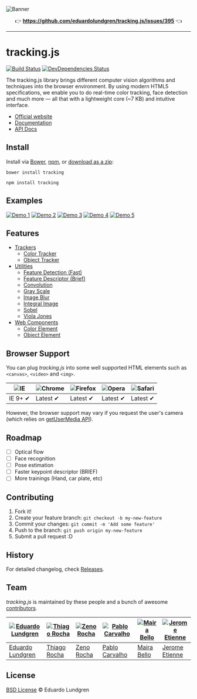 ![Banner](banner.svg)

<div align=center>

:point_right: **https://github.com/eduardolundgren/tracking.js/issues/395** :point_left:

</div>

---

# tracking.js

[![Build Status](http://img.shields.io/travis/eduardolundgren/tracking.js.svg?style=flat)](https://travis-ci.org/eduardolundgren/tracking.js)
[![DevDependencies Status](http://img.shields.io/david/dev/eduardolundgren/tracking.js.svg?style=flat)](https://david-dm.org/eduardolundgren/tracking.js#info=devDependencies)

The tracking.js library brings different computer vision algorithms and techniques into the browser environment. By using modern HTML5 specifications, we enable you to do real-time color tracking, face detection and much more — all that with a lightweight core (~7 KB) and intuitive interface.

* [Official website](http://trackingjs.com)
* [Documentation](http://trackingjs.com/docs.html)
* [API Docs](http://trackingjs.com/api/)

## Install

Install via [Bower](http://bower.io/), [npm](https://www.npmjs.com/), or [download as a zip](https://github.com/eduardolundgren/tracking.js/archive/master.zip):

```
bower install tracking
```

```
npm install tracking
```

## Examples

[![Demo 1](https://cloud.githubusercontent.com/assets/398893/3709347/ec72876c-1453-11e4-8450-149d06d487f2.jpg)](http://trackingjs.com/examples/face_tag_friends.html)
[![Demo 2](https://cloud.githubusercontent.com/assets/398893/3709357/1a1c2e16-1454-11e4-804d-e6ada6c65997.jpg)](http://trackingjs.com/examples/face_fish_tank.html)
[![Demo 3](https://cloud.githubusercontent.com/assets/398893/3709361/38f86e8a-1454-11e4-811d-52bd21b37e85.jpg)](http://trackingjs.com/examples/color_hexgl.html)
[![Demo 4](https://cloud.githubusercontent.com/assets/398893/3709464/5447a302-1456-11e4-96b2-d2fae28e2a01.jpg)](http://trackingjs.com/examples/color_draw_something.html)
[![Demo 5](https://cloud.githubusercontent.com/assets/398893/3709469/6a3e859a-1456-11e4-982a-d46a55890e1e.jpg)](http://trackingjs.com/examples/color_fish_tank.html)

## Features

* [Trackers](http://trackingjs.com/docs.html#trackers)
  * [Color Tracker](http://trackingjs.com/docs.html#color-tracker)
  * [Object Tracker](http://trackingjs.com/docs.html#object-tracker)
* [Utilities](http://trackingjs.com/docs.html#utilities)
  * [Feature Detection (Fast)](http://trackingjs.com/docs.html#feature-detection)
  * [Feature Descriptor (Brief)](http://trackingjs.com/docs.html#feature-descriptor)
  * [Convolution](http://trackingjs.com/docs.html#convolution)
  * [Gray Scale](http://trackingjs.com/docs.html#gray-scale)
  * [Image Blur](http://trackingjs.com/docs.html#image-blur)
  * [Integral Image](http://trackingjs.com/docs.html#integral-image)
  * [Sobel](http://trackingjs.com/docs.html#sobel)
  * [Viola Jones](http://trackingjs.com/docs.html#viola-jones)
* [Web Components](http://trackingjs.com/docs.html#web-components)
  * [Color Element](http://trackingjs.com/docs.html#color-element)
  * [Object Element](http://trackingjs.com/docs.html#object-element)

## Browser Support

You can plug *tracking.js* into some well supported HTML elements such as `<canvas>`, `<video>` and `<img>`.

![IE](https://cloud.githubusercontent.com/assets/398893/3528325/20373e76-078e-11e4-8e3a-1cb86cf506f0.png) | ![Chrome](https://cloud.githubusercontent.com/assets/398893/3528328/23bc7bc4-078e-11e4-8752-ba2809bf5cce.png) | ![Firefox](https://cloud.githubusercontent.com/assets/398893/3528329/26283ab0-078e-11e4-84d4-db2cf1009953.png) | ![Opera](https://cloud.githubusercontent.com/assets/398893/3528330/27ec9fa8-078e-11e4-95cb-709fd11dac16.png) | ![Safari](https://cloud.githubusercontent.com/assets/398893/3528331/29df8618-078e-11e4-8e3e-ed8ac738693f.png)
--- | --- | --- | --- | --- |
IE 9+ ✔ | Latest ✔ | Latest ✔ | Latest ✔ | Latest ✔ |

However, the browser support may vary if you request the user's camera (which relies on [getUserMedia API](http://caniuse.com/#feat=stream)).

## Roadmap

- [ ] Optical flow
- [ ] Face recognition
- [ ] Pose estimation
- [ ] Faster keypoint descriptor (BRIEF)
- [ ] More trainings (Hand, car plate, etc)

## Contributing

1. Fork it!
2. Create your feature branch: `git checkout -b my-new-feature`
3. Commit your changes: `git commit -m 'Add some feature'`
4. Push to the branch: `git push origin my-new-feature`
5. Submit a pull request :D

## History

For detailed changelog, check [Releases](https://github.com/eduardolundgren/tracking.js/releases).

## Team

*tracking.js* is maintained by these people and a bunch of awesome [contributors](https://github.com/eduardolundgren/tracking.js/graphs/contributors).

[![Eduardo Lundgren](https://2.gravatar.com/avatar/42327de520e674a6d1686845b30778d0)](https://github.com/eduardolundgren) | [![Thiago Rocha](https://2.gravatar.com/avatar/09c627c62a26a770200819a41a71a3eb)](https://github.com/thiago-rocha) | [![Zeno Rocha](https://2.gravatar.com/avatar/e190023b66e2b8aa73a842b106920c93)](https://github.com/zenorocha) | [![Pablo Carvalho](https://2.gravatar.com/avatar/ae10d2692a6adbf051c6d4255e222df8)](https://github.com/pablocp) | [![Maira Bello](https://2.gravatar.com/avatar/97e0e62c9c02badba4c321f7613e6acf)](https://github.com/mairatma) | [![Jerome Etienne](https://2.gravatar.com/avatar/b381880f9f81065247ba9a0b7ff68358)](https://github.com/jeromeetienne)
--- | --- | --- | --- | --- | ---
[Eduardo Lundgren](https://github.com/eduardolundgren) | [Thiago Rocha](https://github.com/thiago-rocha) | [Zeno Rocha](https://github.com/zenorocha) | [Pablo Carvalho](https://github.com/pablocp) | [Maira Bello](https://github.com/mairatma) | [Jerome Etienne](https://github.com/jeromeetienne)

## License

[BSD License](https://github.com/eduardolundgren/tracking.js/blob/master/LICENSE.md) © Eduardo Lundgren

